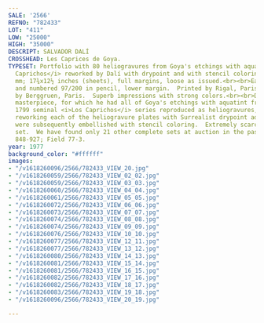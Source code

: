 ```yaml
---
SALE: '2566'
REFNO: "782433"
LOT: "411"
LOW: "25000"
HIGH: "35000"
DESCRIPT: SALVADOR DALÍ
CROSSHEAD: Les Caprices de Goya.
TYPESET: Portfolio with 80 heliogravures from Goya's etchings with aquatint from <i>Los
  Caprichos</i> reworked by Dalí with drypoint and with stencil coloring, 1977.  450x315
  mm; 17¾x12½ inches (sheets), full margins, loose as issued.<br><br>Each print signed
  and numbered 97/200 in pencil, lower margin.  Printed by Rigal, Paris.  Published
  by Berggruen, Paris.  Superb impressions with strong colors.<br><br>Dalí's printed
  masterpiece, for which he had all of Goya's etchings with aquatint from the circa
  1799 seminal <i>Los Caprichos</i> series reproduced as heliogravures, subsequently
  reworking each of the heliogravure plates with Surrealist drypoint additions which
  were subsequently embellished with stencil coloring.  Extremely scarce as a complete
  set.  We have found only 21 other complete sets at auction in the past 30 years.  Michler/Löpsinger
  848-927; Field 77-3.
year: 1977
background_color: "#ffffff"
images:
- "/v1618260096/2566/782433_VIEW_20.jpg"
- "/v1618260059/2566/782433_VIEW_02_02.jpg"
- "/v1618260059/2566/782433_VIEW_03_03.jpg"
- "/v1618260060/2566/782433_VIEW_04_04.jpg"
- "/v1618260061/2566/782433_VIEW_05_05.jpg"
- "/v1618260072/2566/782433_VIEW_06_06.jpg"
- "/v1618260073/2566/782433_VIEW_07_07.jpg"
- "/v1618260074/2566/782433_VIEW_08_08.jpg"
- "/v1618260074/2566/782433_VIEW_09_09.jpg"
- "/v1618260076/2566/782433_VIEW_10_10.jpg"
- "/v1618260077/2566/782433_VIEW_12_11.jpg"
- "/v1618260077/2566/782433_VIEW_13_12.jpg"
- "/v1618260080/2566/782433_VIEW_14_13.jpg"
- "/v1618260081/2566/782433_VIEW_15_14.jpg"
- "/v1618260081/2566/782433_VIEW_16_15.jpg"
- "/v1618260082/2566/782433_VIEW_17_16.jpg"
- "/v1618260082/2566/782433_VIEW_18_17.jpg"
- "/v1618260083/2566/782433_VIEW_19_18.jpg"
- "/v1618260096/2566/782433_VIEW_20_19.jpg"

---
```

